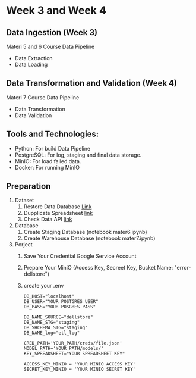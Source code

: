 # Week 3 and Week 4

## Data Ingestion (Week 3)
Materi 5 and 6 Course Data Pipeline
- Data Extraction
- Data Loading

## Data Transformation and Validation (Week 4)
Materi 7 Course Data Pipeline
- Data Transformation
- Data Validation

## Tools and Technologies:
- Python: For build Data Pipeline
- PostgreSQL: For log, staging and final data storage.
- MinIO: For load failed data.
- Docker: For running MinIO

## Preparation
1. Dataset
   1. Restore Data Database [Link](https://drive.google.com/drive/folders/1ED0sg2AZNH_Kl5Pb1cBUufnPCphpM21R)
   2. Dupplicate Spreadsheet [link](https://docs.google.com/spreadsheets/d/1354yIiiX5peKRL4fbTC1aVA40bqgsxg3fA1zPP0e3uQ/edit?usp=drive_link)
   3. Check Data API [link](https://api-order-teal.vercel.app/api/dummydata?page=2&start_date=2020-01-01&end_date=2023-01-31)
2. Database
   1. Create Staging Database (notebook mater6.ipynb)
   3. Create Warehouse Database (notebook mater7.ipynb)
3. Porject
   1. Save Your Credential Google Service Account
   2. Prepare Your MiniO (Access Key, Secreet Key, Bucket Name: "error-dellstore")
   4. create your .env

      ```
      DB_HOST="localhost"
      DB_USER="YOUR POSTGRES USER"
      DB_PASS="YOUR POSGRES PASS"

      DB_NAME_SOURCE="dellstore"
      DB_NAME_STG="staging"
      DB_SHCHEMA_STG="staging"
      DB_NAME_log="etl_log"

      CRED_PATH='YOUR_PATH/creds/file.json'
      MODEL_PATH='YOUR_PATH/models/'
      KEY_SPREADSHEET="YOUR SPREADSHEET KEY"

      ACCESS_KEY_MINIO = 'YOUR MINIO ACCESS KEY'
      SECRET_KEY_MINIO = 'YOUR MINIO SECRET KEY'

      ```

